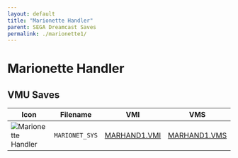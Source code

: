 ```yaml
---
layout: default
title: "Marionette Handler"
parent: SEGA Dreamcast Saves
permalink: ./marionette1/
---
```

# Marionette Handler

## VMU Saves

| Icon | Filename | VMI | VMS | Description |
|------|----------|-----|-----|-------------|
| ![Marionette Handler](../icons/MARIONET_SYS.GIF) | `MARIONET_SYS` | [MARHAND1.VMI](MARHAND1.VMI) | [MARHAND1.VMS](MARHAND1.VMS) | All cleared. |
